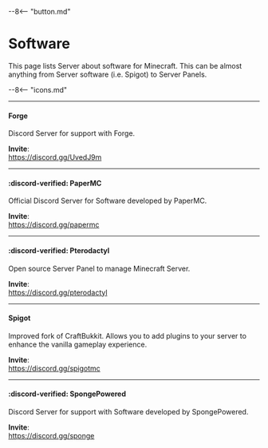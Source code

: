 --8<-- "button.md"

# Software
This page lists Server about software for Minecraft. This can be almost anything from Server software (i.e. Spigot) to Server Panels.

--8<-- "icons.md"

----
#### Forge
Discord Server for support with Forge.

**Invite**:  
https://discord.gg/UvedJ9m

----
#### :discord-verified: PaperMC
Official Discord Server for Software developed by PaperMC.

**Invite**:  
https://discord.gg/papermc

----
#### :discord-verified: Pterodactyl
Open source Server Panel to manage Minecraft Server.

**Invite**:  
https://discord.gg/pterodactyl

----
#### Spigot
Improved fork of CraftBukkit. Allows you to add plugins to your server to enhance the vanilla gameplay experience.

**Invite**:  
https://discord.gg/spigotmc

----
#### :discord-verified: SpongePowered
Discord Server for support with Software developed by SpongePowered.

**Invite**:  
https://discord.gg/sponge